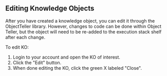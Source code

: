 ## Editing Knowledge Objects

After you have created a knowledge object, you can edit it through the ObjectTeller library. However, changes to code can be done within Object Teller, but the object will need to be re-added to the execution stack shelf after each change.

To edit KO:

1. Login to your account and open the KO of interest.
2. Click the "Edit" button.
3. When done editing the KO, click the green X labeled "Close". 



